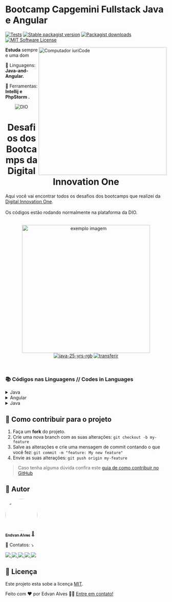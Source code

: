 # Bootcamp Capgemini Fullstack Java e Angular
[![Tests](https://img.shields.io/github/workflow/status/artkonekt/menu/tests/master?style=flat-square)](https://github.com/artkonekt/menu/actions?query=workflow%3Atests)
[![Stable packagist version](https://img.shields.io/packagist/v/konekt/menu.svg?style=flat-square)](https://packagist.org/packages/konekt/menu)
[![Packagist downloads](https://img.shields.io/packagist/dt/konekt/menu.svg?style=flat-square)](https://packagist.org/packages/konekt/menu)
[![MIT Software License](https://img.shields.io/badge/license-MIT-blue.svg?style=flat-square)](LICENSE.md)

<img src="https://raw.githubusercontent.com/MicaelliMedeiros/micaellimedeiros/master/image/computer-illustration.png" min-width="400px" max-width="400px" width="400px" align="right" alt="Computador iuriCode">

<p align="left"> 
  <strong>Estuda</strong> sempre e uma dom
</p>

<p align="left">
  🦄 Linguagens: <strong>Java-and-Angular.</strong>
</p>

<p align="left">
  💼 Ferramentas: <strong>Intellij e PhpStorm .</strong>
</p>

<!--Banner session-->
<p align="center">
  <img src="https://hermes.digitalinnovation.one/assets/logos/dio-white.png" alt="DIO" tittle="Digital Innovation One">
</p>
<!--About session-->
<h1 align="center">Desafios dos Bootcamps da Digital Innovation One</h1>
<p>Aqui você vai encontrar todos os desafios dos bootcamps que realizei da <a rel="noopener noreferrer" href="https://digitalinnovation.one/">Digital Innovation One</a>.<br><br>
Os códigos estão rodando normalmente na plataforma da DIO.
<br><br></p>
<!-- Ícones das linguagens -->
<p align="center">
  
 
<p align="center">
<img src="https://hermes.digitalinnovation.one/tracks/13ede768-dcb7-46a3-9117-d96779b99ec7.png" min-width="400px" max-width="400px" width="400px" alt="exemplo imagem"><br>
<a href="https://www.java.com/pt-BR/" target="_blank"><img src="https://i.postimg.cc/DwrJHWMT/java-25-yrs-rgb.png" alt="java-25-yrs-rgb"/></a>
<a href="https://angular.io/" target="_blank"><img src="https://i.postimg.cc/VkQ0K94g/transferir.png" alt="transferir"/></a>

</p><br>

<h3>📚 Códigos nas Linguagens // Codes in Languages </h3>
<!-- Java -->
<details>
  <summary><span>Java</span></summary>
  <div align="left">
   <table border="1">
              <tbody><tr>
                  <th colspan="4">Introdução a Programação com Java(Básico)</th>
              </tr>
              <tr>
                  <th colspan="4"></th>
              </tr>
              <tr>
                  <th>Etapa</th>
                  <th>Desafio</th>
                  <th>Solução</th>
                  <th>Status</th>
              </tr>
              <tr>
                  <td align="center">1</td>
                  <td>Multiplicação Simples</td>
                  <td><a href="https://github.com/Endervan/Capgemini-Fullstack-Java-and-Angular/blob/master/src/desafios/dio/resolvidos/endervan/MultiplicacaoSimples.java">Código</a></td>
                  <td align="center"><g-emoji class="g-emoji" alias="heavy_check_mark" fallback-src="https://github.githubassets.com/images/icons/emoji/unicode/2714.png">✔️</g-emoji></td>
              </tr>
              <tr>
                  <td align="center">2</td>
                  <td>Soma Simples</td>
                  <td><a href="https://github.com/Endervan/Capgemini-Fullstack-Java-and-Angular/blob/master/src/desafios/dio/resolvidos/endervan/Soma.java">Código</a></td>
                  <td align="center"><g-emoji class="g-emoji" alias="heavy_check_mark" fallback-src="https://github.githubassets.com/images/icons/emoji/unicode/2714.png">✔️</g-emoji></td>
              </tr>
              <tr>
                  <td align="center">3</td>
                  <td>Média?</td>
                  <td><a href="https://github.com/Endervan/Capgemini-Fullstack-Java-and-Angular/blob/master/src/desafios/dio/resolvidos/endervan/MediaGeral.java">Código</a></td>
                  <td align="center"><g-emoji class="g-emoji" alias="heavy_check_mark" fallback-src="https://github.githubassets.com/images/icons/emoji/unicode/2714.png">✔️</g-emoji></td>
          </tr>
          </tbody>
          </table>   
  </div>
  <div align="left">
    <table border="1">
                <tbody><tr>
                    <th colspan="4">Desafios numéricos em Java(Intermediario)</th>
                </tr>
                <tr>
                    <th colspan="4"></th>
                </tr>
                <tr>
                    <th>Etapa</th>
                    <th>Desafio</th>
                    <th>Solução</th>
                    <th>Status</th>
                </tr>
                <tr>
                    <td align="center">1</td>
                    <td>Divisores I</td>
                    <td><a href="https://github.com/Endervan/Capgemini-Fullstack-Java-and-Angular/blob/master/src/desafios/dio/resolvidos/endervan/Divisores.java">Código</a></td>
                    <td align="center"><g-emoji class="g-emoji" alias="heavy_check_mark" fallback-src="https://github.githubassets.com/images/icons/emoji/unicode/2714.png">✔️</g-emoji></td>
                </tr>
                <tr>
                    <td align="center">2</td>
                    <td>Fatorial Simples</td>
                    <td><a href="https://github.com/Endervan/Capgemini-Fullstack-Java-and-Angular/blob/master/src/desafios/dio/resolvidos/endervan/FatorialMaisSomaTotal.java">Código</a></td>
                    <td align="center"><g-emoji class="g-emoji" alias="heavy_check_mark" fallback-src="https://github.githubassets.com/images/icons/emoji/unicode/2714.png">✔️</g-emoji></td>
                </tr>
                <tr>
            </tr>
            </tbody>
            </table>   
  </div>
</details>

<!-- Angular -->
<details>
  <summary><span>Angular</span></summary>
  <div>
    <h4>Em breve...</h4>
    <!--<a href="https://github.com/Endervan/Capgemini-Fullstack-Java-and-Angular/blob/master/src/desafios/dio/resolvidos/endervan/MultiplicacaoSimples.java">Multiplicação Simples</a><br/> -->
  </div>
</details>


<!-- Javascript -->
<details>
  <summary><span>Java</span></summary>
  <div align="left">
   <table border="1">
              <tbody><tr>
                  <th colspan="4">Desafio Aritmético em JavaScript</th>
              </tr>
              <tr>
                  <th colspan="4"></th>
              </tr>
              <tr>
                  <th>Etapa</th>
                  <th>Desafio</th>
                  <th>Solução</th>
                  <th>Status</th>
              </tr>
              <tr>
                  <td align="center">1</td>
                  <td> Área Inferior</td>
                  <td><a href="https://github.com/Endervan/Capgemini-Fullstack-Java-and-Angular/blob/master/JavaScript_ES6/Desafios/%C3%81rea-Inferior.js">Código</a></td>
                  <td align="center"><g-emoji class="g-emoji" alias="heavy_check_mark" fallback-src="https://github.githubassets.com/images/icons/emoji/unicode/2714.png">✔️</g-emoji></td>
              </tr>
              <tr>
                  <td align="center">2</td>
                  <td>Positivos e Média</td>
                  <td><a href="https://github.com/Endervan/Capgemini-Fullstack-Java-and-Angular/blob/master/JavaScript_ES6/Desafios/Positivos-e-M%C3%A9dia.js">Código</a></td>
                  <td align="center"><g-emoji class="g-emoji" alias="heavy_check_mark" fallback-src="https://github.githubassets.com/images/icons/emoji/unicode/2714.png">✔️</g-emoji></td>
              </tr>
              <tr>
                  <td align="center">3</td>
                  <td>Nome no Formulário</td>
                  <td><a href="https://github.com/Endervan/Capgemini-Fullstack-Java-and-Angular/blob/master/JavaScript_ES6/Desafios/Nome-no-Formul%C3%A1rio.js">Código</a></td>
                  <td align="center"><g-emoji class="g-emoji" alias="heavy_check_mark" fallback-src="https://github.githubassets.com/images/icons/emoji/unicode/2714.png">✔️</g-emoji></td>
          </tr>
          </tbody>
          </table>   
  </div>
  
</details>


## 💪 Como contribuir para o projeto

1. Faça um **fork** do projeto.
2. Crie uma nova branch com as suas alterações: `git checkout -b my-feature`
3. Salve as alterações e crie uma mensagem de commit contando o que você fez: `git commit -m "feature: My new feature"`
4. Envie as suas alterações: `git push origin my-feature`
> Caso tenha alguma dúvida confira este [guia de como contribuir no GitHub](./CONTRIBUTING.md)

## 🦸 Autor

<a href="https://www.linkedin.com/in/edvan-alves-da-cruz-ximenes-aa9708a3/">
 <img style="border-radius: 50%;" src="https://i.postimg.cc/jqZxJq0X/20210726-164720-1.jpg" width="100px;" alt=""/>
 <br />
 <sub><b>Endvan Alves</b></sub></a> <a href="https://www.linkedin.com/in/edvan-alves-da-cruz-ximenes-aa9708a3/" title="Rocketseat">🚀</a>
 <br />
<p align="left">
  💌 Contatos: ⤵️
</p>

<p align="left">
  <a href="https://mail.google.com/mail/u/0/#inbox" alt="Gmail">
  <img src="https://img.shields.io/badge/-Gmail-FF0000?style=flat-square&labelColor=FF0000&logo=gmail&logoColor=white&link=https://mail.google.com/mail/u/0/#inbox" />
  </a>

  <a href="https://www.linkedin.com/in/edvan-alves-da-cruz-ximenes-aa9708a3/" alt="Linkedin">
  <img src="https://img.shields.io/badge/-Linkedin-0e76a8?style=flat-square&logo=Linkedin&logoColor=white&link=https://www.linkedin.com/in/edvan-alves-da-cruz-ximenes-aa9708a3/" />
  </a>

  <a href="https://api.whatsapp.com/send?phone=5561991411476&text=Ola%2C%20em%20contato%20comigo%20agora%20estarei%20disponivel" alt="WhatsApp">
  <img src="https://img.shields.io/badge/-WhatsApp-25d366?style=flat-square&labelColor=25d366&logo=whatsapp&logoColor=white&link=https://api.whatsapp.com/send?phone=5561991411476&text=Ola%2C%20em%20contato%20comigo%20agora%20estarei%20disponivel"/>
  </a>

  <a href="https://www.facebook.com/profile.php?id=100069892037084" alt="Facebook">
  <img src="https://img.shields.io/badge/-Facebook-3b5998?style=flat-square&labelColor=3b5998&logo=facebook&logoColor=white&link=https://www.facebook.com/profile.php?id=100069892037084"/>
  </a>

  <a href="https://www.instagram.com/ender.ac/" alt="Instagram">
  <img src="https://img.shields.io/badge/-Instagram-DF0174?style=flat-square&labelColor=DF0174&logo=instagram&logoColor=white&link=https://www.instagram.com/ender.ac/"/>
  </a>
</p>  

## 📝 Licença

Este projeto esta sobe a licença [MIT](./LICENSE).

Feito com ❤️ por Edvan Alves 👋🏽 [Entre em contato!](https://www.linkedin.com/in/edvan-alves-da-cruz-ximenes-aa9708a3/)



